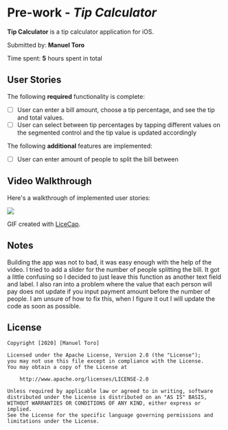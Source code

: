 # Pre-work - *Tip Calculator*

**Tip Calculator** is a tip calculator application for iOS.

Submitted by: **Manuel Toro**

Time spent: **5** hours spent in total

## User Stories

The following **required** functionality is complete:

* [ ] User can enter a bill amount, choose a tip percentage, and see the tip and total values.
* [ ] User can select between tip percentages by tapping different values on the segmented control and the tip value is updated accordingly

The following **additional** features are implemented:

- [ ] User can enter amount of people to split the bill between

## Video Walkthrough

Here's a walkthrough of implemented user stories:

![](https://i.imgur.com/1OveYDC.gif)

GIF created with [LiceCap](http://www.cockos.com/licecap/).

## Notes

Building the app was not to bad, it was easy enough with the help of the video. I tried to add a slider for the number of people splitting the bill. 
It got a little confusing so I decided to just leave this function as another text field and label. I also ran into a problem where the value that each
person will pay does not update if you input payment amount before the number of people. I am unsure of how to fix this, when I figure it out I will update
the code as soon as possible. 

## License

    Copyright [2020] [Manuel Toro]

    Licensed under the Apache License, Version 2.0 (the "License");
    you may not use this file except in compliance with the License.
    You may obtain a copy of the License at

        http://www.apache.org/licenses/LICENSE-2.0

    Unless required by applicable law or agreed to in writing, software
    distributed under the License is distributed on an "AS IS" BASIS,
    WITHOUT WARRANTIES OR CONDITIONS OF ANY KIND, either express or implied.
    See the License for the specific language governing permissions and
    limitations under the License.
